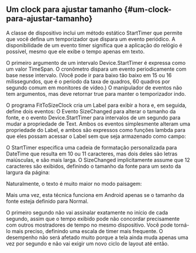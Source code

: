 ## Um clock para ajustar tamanho {#um-clock-para-ajustar-tamanho}

A classe de dispositivo inclui um método estático StartTimer que permite que você defina um temporizador que dispara um evento periódico. A disponibilidade de um evento timer significa que a aplicação do relógio é possível, mesmo que ele exibe o tempo apenas em texto.

O primeiro argumento de um intervalo Device.StartTimer é expressa como um valor TimeSpan. O cronômetro dispara um evento periodicamente com base nesse intervalo. (Você pode ir para baixo tão baixo em 15 ou 16 milissegundos, que é o período da taxa de quadros, 60 quadros por segundo comum em monitores de vídeo.) O manipulador de eventos não tem argumentos, mas deve retornar true para manter o temporizador indo.

O programa FitToSizeClock cria um Label para exibir a hora e, em seguida, define dois eventos: O Evento SizeChanged para alterar o tamanho da fonte, e o evento Device.StartTimer para intervalos de um segundo para mudar a propriedade de Text. Ambos os eventos simplesmente alteram uma propriedade do Label, e ambos são expressos como funções lambda para que eles possam acessar o Label sem que seja armazenado como campo:

O StartTimer especifica uma cadeia de formatação personalizada para DateTime que resulta em 10 ou 11 caracteres, mas dois deles são letras maiúsculas, e são mais larga. O SizeChanged implicitamente assume que 12 caracteres são exibidos, definindo o tamanho da fonte para um sexto da largura da página:

Naturalmente, o texto é muito maior no modo paisagem:

Mais uma vez, esta técnica funciona em Android apenas se o tamanho da fonte esteja definido para Normal.

O primeiro segundo não vai assinalar exatamente no início de cada segundo, assim que o tempo exibido pode não concordar precisamente com outros mostradores de tempo no mesmo dispositivo. Você pode torná-lo mais preciso, definindo uma escala de timer mais frequente. O desempenho não será afetado muito porque a tela ainda muda apenas uma vez por segundo e não vai exigir um novo ciclo de layout até então.